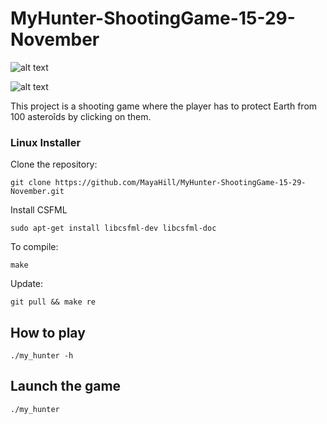# MyHunter-ShootingGame-15-29-November

![alt text](https://i.postimg.cc/NKDJVMGY/hunter-titlescreen.png)

![alt text](https://i.postimg.cc/CRSrmDgm/hunter-gameplay.png)

This project is a shooting game where the player has to protect Earth from 100 asteroîds by clicking on them.

### Linux Installer

Clone the repository:

    git clone https://github.com/MayaHill/MyHunter-ShootingGame-15-29-November.git

Install CSFML

    sudo apt-get install libcsfml-dev libcsfml-doc

To compile:

    make

Update:

    git pull && make re

## How to play

    ./my_hunter -h

## Launch the game

    ./my_hunter
